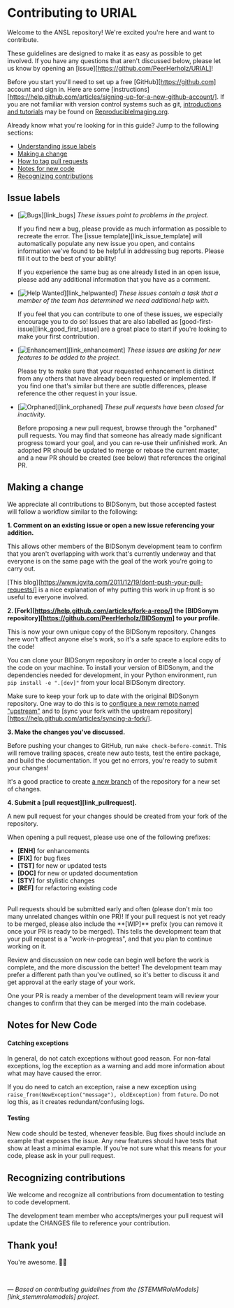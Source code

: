 # Contributing to URIAL

Welcome to the ANSL repository! We're excited you're here and want to contribute.  

These guidelines are designed to make it as easy as possible to get involved. If you have any questions that aren't discussed below, please let us know by opening an [issue][https://github.com/PeerHerholz/URIAL]!

Before you start you'll need to set up a free [GitHub][https://github.com] account and sign in. Here are some [instructions][https://help.github.com/articles/signing-up-for-a-new-github-account/].
If you are not familiar with version control systems such as git,
 [introductions and tutorials](http://www.reproducibleimaging.org/module-reproducible-basics/02-vcs/)
 may be found on [ReproducibleImaging.org](https://www.reproducibleimaging.org).

Already know what you're looking for in this guide? Jump to the following sections:
* [Understanding issue labels](#issue-labels)
* [Making a change](#making-a-change)
* [How to tag pull requests](#tagging-pull-requests)
* [Notes for new code](#notes-for-new-code)
* [Recognizing contributions](#recognizing-contributions)

## Issue labels

* [![Bugs](https://img.shields.io/badge/-bugs-fc2929.svg)][link_bugs] *These issues point to problems in the project.*

    If you find new a bug, please provide as much information as possible to recreate the error.
    The [issue template][link_issue_template] will automatically populate any new issue you open, and contains information we've found to be helpful in addressing bug reports.
    Please fill it out to the best of your ability!

    If you experience the same bug as one already listed in an open issue, please add any additional information that you have as a comment.

* [![Help Wanted](https://img.shields.io/badge/-help%20wanted-c2e0c6.svg)][link_helpwanted] *These issues contain a task that a member of the team has determined we need additional help with.*

    If you feel that you can contribute to one of these issues, we especially encourage you to do so!
    Issues that are also labelled as [good-first-issue][link_good_first_issue] are a great place to start if you're looking to make your first contribution.

* [![Enhancement](https://img.shields.io/badge/-enhancement-00FF09.svg)][link_enhancement] *These issues are asking for new features to be added to the project.*

    Please try to make sure that your requested enhancement is distinct from any others that have already been requested or implemented.
    If you find one that's similar but there are subtle differences, please reference the other request in your issue.

* [![Orphaned](https://img.shields.io/badge/-orphaned-9baddd.svg)][link_orphaned] *These pull requests have been closed for inactivity.*

    Before proposing a new pull request, browse through the "orphaned" pull requests.
    You may find that someone has already made significant progress toward your goal, and you can re-use their
    unfinished work.
    An adopted PR should be updated to merge or rebase the current master, and a new PR should be created (see
    below) that references the original PR.

## Making a change

We appreciate all contributions to BIDSonym, but those accepted fastest will follow a workflow similar to the following:

**1. Comment on an existing issue or open a new issue referencing your addition.**

This allows other members of the BIDSonym development team to confirm that you aren't overlapping with work that's currently underway and that everyone is on the same page with the goal of the work you're going to carry out.

[This blog][https://www.igvita.com/2011/12/19/dont-push-your-pull-requests/] is a nice explanation of why putting this work in up front is so useful to everyone involved.

**2. [Fork][https://help.github.com/articles/fork-a-repo/] the [BIDSonym repository][https://github.com/PeerHerholz/BIDSonym] to your profile.**

This is now your own unique copy of the BIDSonym repository.
Changes here won't affect anyone else's work, so it's a safe space to explore edits to the code!

You can clone your BIDSonym repository in order to create a local copy of the code on your machine.
To install your version of BIDSonym, and the dependencies needed for development,
in your Python environment, run `pip install -e ".[dev]"` from your local BIDSonym
directory.

Make sure to keep your fork up to date with the original BIDSonym repository.
One way to do this is to [configure a new remote named "upstream"](https://help.github.com/articles/configuring-a-remote-for-a-fork/)
 and to [sync your fork with the upstream repository][https://help.github.com/articles/syncing-a-fork/].

**3. Make the changes you've discussed.**

Before pushing your changes to GitHub, run `make check-before-commit`. This will remove trailing spaces, create new auto tests,
test the entire package, and build the documentation.
If you get no errors, you're ready to submit your changes!

It's a good practice to create [a new branch](https://help.github.com/articles/about-branches/)
of the repository for a new set of changes.


**4. Submit a [pull request][link_pullrequest].**

A new pull request for your changes should be created from your fork of the repository.

When opening a pull request, please use one of the following prefixes:  


* **[ENH]** for enhancements  
* **[FIX]** for bug fixes  
* **[TST]** for new or updated tests  
* **[DOC]** for new or updated documentation  
* **[STY]** for stylistic changes  
* **[REF]** for refactoring existing code    

<br>
Pull requests should be submitted early and often (please don't mix too many unrelated changes within one PR)!
If your pull request is not yet ready to be merged, please also include the **[WIP]** prefix (you can remove it once your PR is ready to be merged).
This tells the development team that your pull request is a "work-in-progress", and that you plan to continue working on it.

Review and discussion on new code can begin well before the work is complete, and the more discussion the better!
The development team may prefer a different path than you've outlined, so it's better to discuss it and get approval at the early stage of your work.

One your PR is ready a member of the development team will review your changes to confirm that they can be merged into the main codebase.

## Notes for New Code

#### Catching exceptions
In general, do not catch exceptions without good reason.
For non-fatal exceptions, log the exception as a warning and add more information about what may have caused the error.

If you do need to catch an exception, raise a new exception using ``raise_from(NewException("message"), oldException)`` from ``future``.
Do not log this, as it creates redundant/confusing logs.

#### Testing
New code should be tested, whenever feasible.
Bug fixes should include an example that exposes the issue.
Any new features should have tests that show at least a minimal example.
If you're not sure what this means for your code, please ask in your pull request.

## Recognizing contributions

We welcome and recognize all contributions from documentation to testing to code development.

The development team member who accepts/merges your pull request will update the CHANGES file to reference your contribution.

## Thank you!

You're awesome. :wave::smiley:

<br>

*&mdash; Based on contributing guidelines from the [STEMMRoleModels][link_stemmrolemodels] project.*
